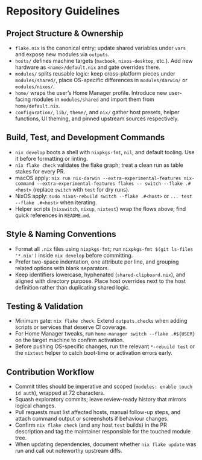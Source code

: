# Repository Guidelines

## Project Structure & Ownership
- `flake.nix` is the canonical entry; update shared variables under `vars` and expose new modules via `outputs`.
- `hosts/` defines machine targets (`macbook`, `nixos-desktop`, etc.). Add new hardware as `<name>/default.nix` and gate overrides there.
- `modules/` splits reusable logic: keep cross-platform pieces under `modules/shared/`, place OS-specific differences in `modules/darwin/` or `modules/nixos/`.
- `home/` wraps the user’s Home Manager profile. Introduce new user-facing modules in `modules/shared` and import them from `home/default.nix`.
- `configuration/`, `lib/`, `theme/`, and `nix/` gather host presets, helper functions, UI theming, and pinned upstream sources respectively.

## Build, Test, and Development Commands
- `nix develop` boots a shell with `nixpkgs-fmt`, `nil`, and default tooling. Use it before formatting or linting.
- `nix flake check` validates the flake graph; treat a clean run as table stakes for every PR.
- macOS apply: `nix run nix-darwin --extra-experimental-features nix-command --extra-experimental-features flakes -- switch --flake .#<host>` (replace `switch` with `test` for dry runs).
- NixOS apply: `sudo nixos-rebuild switch --flake .#<host>` or `... test --flake .#<host>` when iterating.
- Helper scripts (`nixswitch`, `nixup`, `nixtest`) wrap the flows above; find quick references in `README.md`.

## Style & Naming Conventions
- Format all `.nix` files using `nixpkgs-fmt`; run `nixpkgs-fmt $(git ls-files '*.nix')` inside `nix develop` before committing.
- Prefer two-space indentation, one attribute per line, and grouping related options with blank separators.
- Keep identifiers lowercase, hyphenated (`shared-clipboard.nix`), and aligned with directory purpose. Place host overrides next to the host definition rather than duplicating shared logic.

## Testing & Validation
- Minimum gate: `nix flake check`. Extend `outputs.checks` when adding scripts or services that deserve CI coverage.
- For Home Manager tweaks, run `home-manager switch --flake .#${USER}` on the target machine to confirm activation.
- Before pushing OS-specific changes, run the relevant `*-rebuild test` or the `nixtest` helper to catch boot-time or activation errors early.

## Contribution Workflow
- Commit titles should be imperative and scoped (`modules: enable touch id auth`), wrapped at 72 characters.
- Squash exploratory commits; leave review-ready history that mirrors logical changes.
- Pull requests must list affected hosts, manual follow-up steps, and attach command output or screenshots if behaviour changes.
- Confirm `nix flake check` (and any host `test` builds) in the PR description and tag the maintainer responsible for the touched module tree.
- When updating dependencies, document whether `nix flake update` was run and call out noteworthy upstream diffs.
